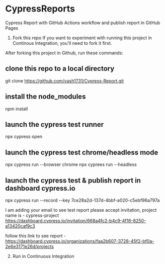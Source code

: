 # CypressReports
Cypress Report with GitHub Actions workflow and publish report in GitHub Pages

1. Fork this repo
If you want to experiment with running this project in Continous Integration, you'll need to fork it first.

After forking this project in Github, run these commands:

## clone this repo to a local directory
git clone https://github.com/yash1731/Cypress-Report.git

## install the node_modules
npm install

## launch the cypress test runner
npx cypress open

## launch the cypress test chrome/headless mode
npx cypress run --browser chrome
npx cyprees run --headless

## launch the cypress test & publish report in dashboard cypress.io
npx cypress run --record --key 7ce28a2d-137d-4bbf-a020-c5ebf96a797a

I am adding your email to see test report please accept invitation, project name is - cypress-project
https://dashboard.cypress.io/invitation/668a4fc2-b4c9-4f16-8250-a13420caf9c3

follow this link to see report - 
https://dashboard.cypress.io/organizations/faa2b607-3728-45f2-bf0a-2e6e3171e26d/projects


2. Run in Continuous Integration


